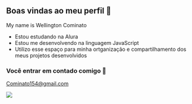 ## Boas vindas ao meu perfil 💙

My name is Wellington Cominato

- Estou estudando na Alura
- Estou me desenvolvendo na linguagem JavaScript
- Utilizo esse espaço para minha ortganização e compartilhamento dos meus projetos desenvolvidos

### Você entrar em contado comigo    📧

Cominato154@gmail.com

![](https://media.tenor.com/1Dlnu_EdFSMAAAAi/fafuke-sasuke.gif)
